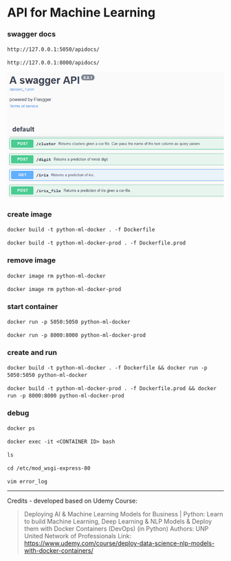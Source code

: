# API for Machine Learning

### swagger docs
`http://127.0.0.1:5050/apidocs/`

`http://127.0.0.1:8000/apidocs/`

![Screenshot](preview.png)

### create image
`docker build -t python-ml-docker . -f Dockerfile`

`docker build -t python-ml-docker-prod . -f Dockerfile.prod`

### remove image
`docker image rm python-ml-docker`

`docker image rm python-ml-docker-prod`

### start container
`docker run -p 5050:5050 python-ml-docker`

`docker run -p 8000:8000 python-ml-docker-prod`

### create and run
`docker build -t python-ml-docker . -f Dockerfile && docker run -p 5050:5050 python-ml-docker`

`docker build -t python-ml-docker-prod . -f Dockerfile.prod && docker run -p 8000:8000 python-ml-docker-prod`

### debug
`docker ps`

`docker exec -it <CONTAINER ID> bash`

`ls`

`cd /etc/mod_wsgi-express-80`

`vim error_log`

---
Credits - developed based on Udemy Course: 
> Deploying AI & Machine Learning Models for Business | Python: Learn to build Machine Learning, Deep Learning & NLP Models & Deploy them with Docker Containers (DevOps) (in Python)
> Authors: UNP United Network of Professionals
> Link: https://www.udemy.com/course/deploy-data-science-nlp-models-with-docker-containers/

